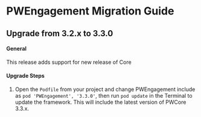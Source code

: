 # PWEngagement Migration Guide
## Upgrade from 3.2.x to 3.3.0

#### General

This release adds support for new release of Core

#### Upgrade Steps

1. Open the `Podfile` from your project and change PWEngagement include as `pod 'PWEngagement', '3.3.0'`, then run `pod update` in the Terminal to update the framework. This will include the latest version of PWCore 3.3.x.